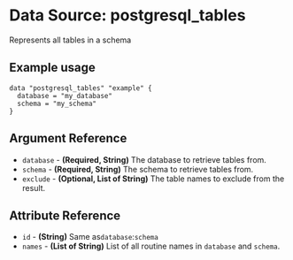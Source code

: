 # Data Source: postgresql_tables
Represents all tables in a schema
## Example usage
```hcl
data "postgresql_tables" "example" {
  database = "my_database"
  schema = "my_schema"
}
```
## Argument Reference
* `database` - **(Required, String)** The database to retrieve tables from.
* `schema` - **(Required, String)** The schema to retrieve tables from.
* `exclude` - **(Optional, List of String)** The table names to exclude from the result.
## Attribute Reference
* `id` - **(String)** Same as`database`:`schema`
* `names` - **(List of String)** List of all routine names in `database` and `schema`.
